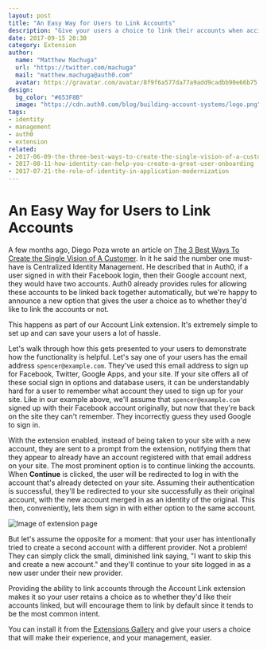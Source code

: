 ```yaml
---
layout: post
title: "An Easy Way for Users to Link Accounts"
description: "Give your users a choice to link their accounts when accidentally using another provider with the same email address."
date: 2017-09-15 20:30
category: Extension
author:
  name: "Matthew Machuga"
  url: "https://twitter.com/machuga"
  mail: "matthew.machuga@auth0.com"
  avatar: https://gravatar.com/avatar/8f9f6a577da77a9add9cadbb90e66b75
design:
  bg_color: "#653F8B"
  image: "https://cdn.auth0.com/blog/building-account-systems/logo.png"
tags:
- identity
- management
- auth0
- extension
related:
- 2017-06-09-the-three-best-ways-to-create-the-single-vision-of-a-customer
- 2017-08-11-how-identity-can-help-you-create-a-great-user-onboarding
- 2017-07-21-the-role-of-identity-in-application-modernization
---
```


# An Easy Way for Users to Link Accounts

A few months ago, Diego Poza wrote an article on [The 3 Best Ways To Create the Single Vision of A Customer](https://auth0.com/blog/the-three-best-ways-to-create-the-single-vision-of-a-customer/).
In it he said the number one must-have is Centralized Identity Management. He 
described that in Auth0, if a user signed in with their Facebook login, then 
their Google account next, they would have two accounts. Auth0 already
provides rules for allowing these accounts to be linked back together 
automatically, but we're happy to announce a new option that gives the
user a choice as to whether they'd like to link the accounts or not.

This happens as part of our Account Link extension. It's extremely simple to
set up and can save your users a lot of hassle.

Let's walk through how this gets presented to your users to demonstrate how the
functionality is helpful. Let's say one of your users has the email address
`spencer@example.com`. They've used this email address to sign up for Facebook,
Twitter, Google Apps, and your site. If your site offers all of these social
sign in options and database users, it can be understandably hard for a user
to remember what account they used to sign up for your site. Like in our
example above, we'll assume that `spencer@example.com` signed up with their
Facebook account originally, but now that they're back on the site they can't
remember. They incorrectly guess they used Google to sign in.

With the extension enabled, instead of being taken to your site with a new
account, they are sent to a prompt from the extension, notifying them that they
appear to already have an account registered with that email address on your
site. The most prominent option is to continue linking the accounts. When
**Continue** is clicked, the user will be redirected to log in with the account
that's already detected on your site. Assuming their authentication is
successful, they'll be redirected to your site successfully as their original
account, with the new account merged in as an identity of the original. This
then, conveniently, lets them sign in with either option to the same account.

![Image of extension page](https://cdn2.auth0.com/docs/media/articles/extensions/account-link/hosted-page-example.png)
<!-- Image in docs going through code review -->

But let's assume the opposite for a moment: that your user has intentionally
tried to create a second account with a different provider. Not a problem! They
can simply click the small, diminished link saying, "I want to skip this and
create a new account." and they'll continue to your site logged in as a
new user under their new provider.

Providing the ability to link accounts through the Account Link extension
makes it so your user retains a choice as to whether they'd like their accounts
linked, but will encourage them to link by default since it tends to be the 
most common intent.

You can install it from the [Extensions Gallery](https://manage.auth0.com/#extensions)
and give your users a choice that will make their experience, and your management, easier.


